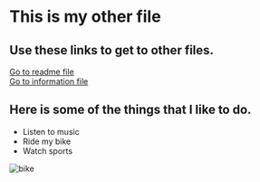 # This is my other file

## Use these links to get to other files.

[Go to readme file](README.md)  
[Go to information file](infofile.md)

## Here is some of the things that I like to do.  
* Listen to music
* Ride my bike
* Watch sports

![bike](https://t3.ftcdn.net/jpg/02/34/95/64/360_F_234956425_JFdJ1zSitfgwvJx5TD9xbXlOBOTgeqKn.jpg)
